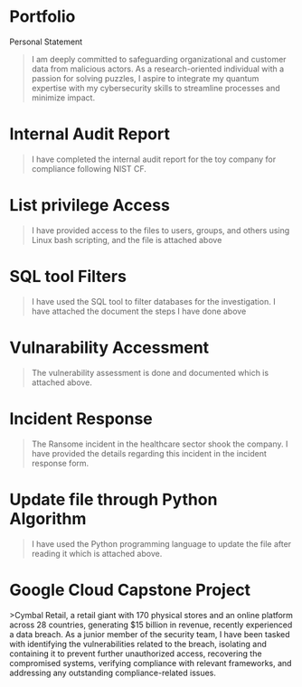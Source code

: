 # Portfolio
<h> Personal Statement </h>
> I am deeply committed to safeguarding organizational and customer data from malicious actors. As a research-oriented individual with a passion for solving puzzles, I aspire to integrate my quantum expertise with my cybersecurity skills to streamline processes and minimize impact.
<h1>Internal Audit Report</h1>

>I have completed the internal audit report for the toy company for compliance following NIST CF.

<h1>List privilege Access</h1>

>I have provided access to the files to users, groups, and others using Linux bash scripting, and the file is attached above

<h1>SQL tool Filters</h1>

>I have used the SQL tool to filter databases for the investigation. I have attached the document the steps I have done above

<h1>Vulnarability Accessment</h1>

> The vulnerability assessment is done and documented which is attached above.

<h1>Incident Response</h1>

> The Ransome incident in the healthcare sector shook the company. I have provided the details regarding this incident in the incident response form.

<h1>Update file through Python Algorithm</h1>

> I have used the Python programming language to update the file after reading it which is attached above.

<h1>Google Cloud Capstone Project</h1>
>Cymbal Retail, a retail giant with 170 physical stores and an online platform across 28 countries, generating $15 billion in revenue, recently experienced a data breach. As a junior member of the security team, I have been tasked with identifying the vulnerabilities related to the breach, isolating and containing it to prevent further unauthorized access, recovering the compromised systems, verifying compliance with relevant frameworks, and addressing any outstanding compliance-related issues.
